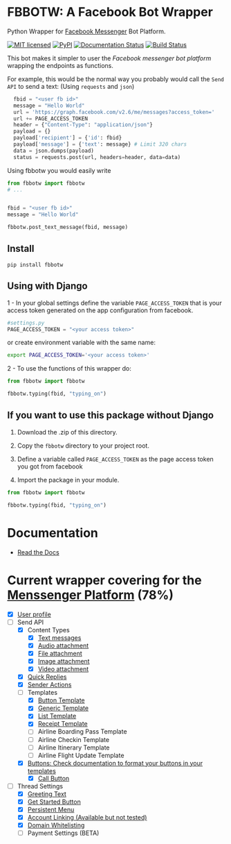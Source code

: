 # FBBOTW: A Facebook Bot Wrapper
Python Wrapper for [Facebook Messenger](https://developers.facebook.com/products/messenger/) Bot Platform.

[![MIT licensed](https://img.shields.io/badge/license-MIT-blue.svg)](https://raw.githubusercontent.com/hyperium/hyper/master/LICENSE) [![PyPI](https://img.shields.io/pypi/v/fbbotw.svg)](https://pypi.python.org/pypi?name=fbbotw&:action=display) [![Documentation Status](https://readthedocs.org/projects/fbbotw/badge/?version=latest)](http://fbbotw.readthedocs.io) [![Build Status](https://travis-ci.org/JoabMendes/fbbotw.svg?branch=master)](https://travis-ci.org/JoabMendes/fbbotw)

This bot makes it simpler to user the *Facebook messenger bot platform*  wrapping the endpoints as functions.

For example, this would be the normal way you probably would call the `Send API` to send a text:
(Using `requests` and `json`)

```py
  fbid = "<user fb id>"
  message = "Hello World"
  url = 'https://graph.facebook.com/v2.6/me/messages?access_token='
  url += PAGE_ACCESS_TOKEN
  header = {"Content-Type": "application/json"}
  payload = {}
  payload['recipient'] = {'id': fbid}
  payload['message'] = {'text': message} # Limit 320 chars
  data = json.dumps(payload)
  status = requests.post(url, headers=header, data=data)
```

Using fbbotw you would easily write

```py
from fbbotw import fbbotw
# ...


fbid = "<user fb id>"
message = "Hello World"

fbbotw.post_text_message(fbid, message)

```

## Install

```
pip install fbbotw
```

## Using with Django

1 - In your global settings define the variable `PAGE_ACCESS_TOKEN` that is
your access token generated on the app configuration from facebook.

```py
#settings.py
PAGE_ACCESS_TOKEN = "<your access token>"
```

or create environment variable with the same name:

```sh
export PAGE_ACCESS_TOKEN='<your access token>'
```

2 - To use the functions of this wrapper do:

```py
from fbbotw import fbbotw

fbbotw.typing(fbid, "typing_on")

```

## If you want to use this package without Django

1. Download the .zip of this directory.

2. Copy the `fbbotw` directory to your project root.

3. Define a variable called `PAGE_ACCESS_TOKEN` as the page access token you got from facebook

4. Import the package in your module.

```py
from fbbotw import fbbotw

fbbotw.typing(fbid, "typing_on")
```

# Documentation

- [Read the Docs](http://fbbotw.readthedocs.io/en/latest/)

# Current wrapper covering for the [Menssenger Platform](https://developers.facebook.com/docs/messenger-platform/product-overview) (78%)

- [x] [User profile](https://developers.facebook.com/docs/messenger-platform/user-profile)
- [ ] Send API
    - [x] Content Types
        - [x] [Text messages](https://developers.facebook.com/docs/messenger-platform/send-api-reference/text-message)
        - [x] [Audio attachment](https://developers.facebook.com/docs/messenger-platform/send-api-reference/audio-attachment)
        - [x] [File attachment](https://developers.facebook.com/docs/messenger-platform/send-api-reference/file-attachment)
        - [x] [Image attachment](https://developers.facebook.com/docs/messenger-platform/send-api-reference/image-attachment)
        - [x] [Video attachment](https://developers.facebook.com/docs/messenger-platform/send-api-reference/video-attachment)
    - [x] [Quick Replies](https://developers.facebook.com/docs/messenger-platform/send-api-reference/quick-replies)
    - [x] [Sender Actions](https://developers.facebook.com/docs/messenger-platform/send-api-reference/sender-actions)
    - [ ] Templates
        - [x] [Button Template](https://developers.facebook.com/docs/messenger-platform/send-api-reference/button-template)
        - [x] [Generic Template](https://developers.facebook.com/docs/messenger-platform/send-api-reference/generic-template)
        - [x] [List Template](https://developers.facebook.com/docs/messenger-platform/send-api-reference/list-template)
        - [x] [Receipt Template](https://developers.facebook.com/docs/messenger-platform/send-api-reference/receipt-template)
        - [ ] Airline Boarding Pass Template
        - [ ] Airline Checkin Template
        - [ ] Airline Itinerary Template
        - [ ] Airline Flight Update Template
    - [x] [Buttons: Check documentation to format your buttons in your templates](https://developers.facebook.com/docs/messenger-platform/send-api-reference/share-button)
        - [x] [Call Button](https://developers.facebook.com/docs/messenger-platform/send-api-reference/call-button)
- [ ] Thread Settings
  - [x] [Greeting Text](https://developers.facebook.com/docs/messenger-platform/thread-settings/greeting-text)
  - [x] [Get Started Button](https://developers.facebook.com/docs/messenger-platform/thread-settings/get-started-button)
  - [x] [Persistent Menu](https://developers.facebook.com/docs/messenger-platform/thread-settings/persistent-menu)
  - [X] [Account Linking (Available but not tested)](https://developers.facebook.com/docs/messenger-platform/thread-settings/account-linking)
  - [x] [Domain Whitelisting](https://developers.facebook.com/docs/messenger-platform/thread-settings/domain-whitelisting)
  - [ ] Payment Settings (BETA)
